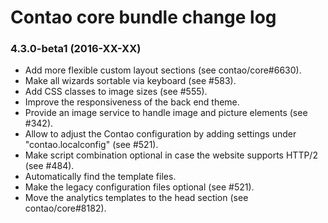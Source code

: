 # Contao core bundle change log

### 4.3.0-beta1 (2016-XX-XX)

 * Add more flexible custom layout sections (see contao/core#6630).
 * Make all wizards sortable via keyboard (see #583).
 * Add CSS classes to image sizes (see #555).
 * Improve the responsiveness of the back end theme.
 * Provide an image service to handle image and picture elements (see #342).
 * Allow to adjust the Contao configuration by adding settings under "contao.localconfig" (see #521).
 * Make script combination optional in case the website supports HTTP/2 (see #484).
 * Automatically find the template files.
 * Make the legacy configuration files optional (see #521).
 * Move the analytics templates to the head section (see contao/core#8182).
